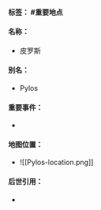 #### 标签： #重要地点
#### 名称：
- 皮罗斯
#### 别名：
- Pylos
#### 重要事件：
- 
#### 地图位置：
- ![[Pylos-location.png]]
#### 后世引用：
- 